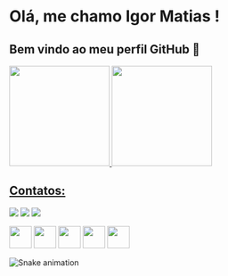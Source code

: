 # Olá, me chamo Igor Matias ! 
## Bem vindo ao meu perfil GitHub 👋

<div>
<a href="https://github.com/IgorMatias04">
<img height="180em" src="https://github-readme-stats.vercel.app/api/top-langs/?username=IgorMatias04&layout=compact&langs_count=7&theme=dracula"/>
<img height="180em" src="https://github-readme-stats.vercel.app/api?username=IgorMatias04&show_icons=true&theme=dracula&include_all_commits=true&count_private=true"/>
</div>

 ## Contatos:

<div>
<a href="https://instagram.com/igormatias__" target="_blank"><img src="https://img.shields.io/badge/-Instagram-%23E4405F?style=for-the-badge&logo=instagram&logoColor=white" target="_blank"></a>
<a href = "mailto:igor.matias@live.com"><img src="https://img.shields.io/badge/Gmail-D14836?style=for-the-badge&logo=gmail&logoColor=white" target="_blank"></a>
<a href="www.linkedin.com/in/igor-matias-339a91233" target="_blank"><img src="https://img.shields.io/badge/-LinkedIn-%230077B5?style=for-the-badge&logo=linkedin&logoColor=white" target="_blank"></a>   
</div>

<img src="https://cdn.jsdelivr.net/gh/devicons/devicon/icons/python/python-original.svg" width="40" height="40"/> <img src="https://cdn.jsdelivr.net/gh/devicons/devicon/icons/java/java-original-wordmark.svg" width="40" height="40"/> <img src="https://cdn.jsdelivr.net/gh/devicons/devicon/icons/rstudio/rstudio-original.svg" width="40" height="40"/> <img src="https://cdn.jsdelivr.net/gh/devicons/devicon/icons/mysql/mysql-original.svg" width="40" height="40"/> <img src="https://cdn.jsdelivr.net/gh/devicons/devicon/icons/r/r-original.svg" width="40" height="40"/>

![Snake animation](https://github.com/IgorMatias04/IgorMatias04/blob/output/github-contribution-grid-snake.svg)

